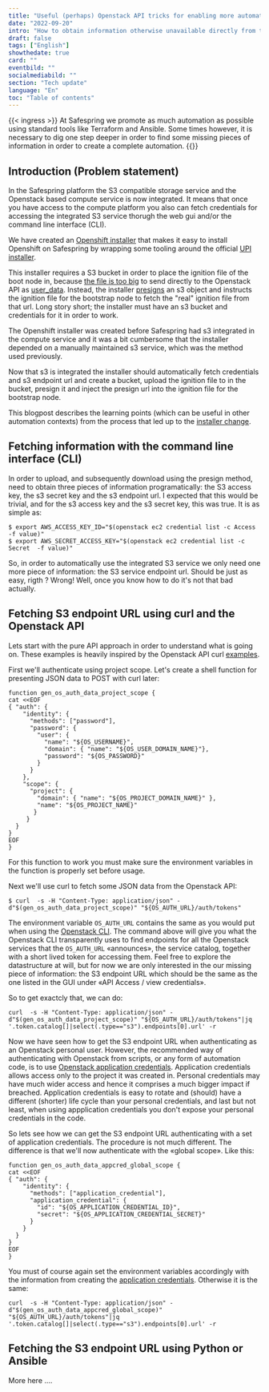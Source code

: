 ```yaml
---
title: "Useful (perhaps) Openstack API tricks for enabling more automation"
date: "2022-09-20"
intro: "How to obtain information otherwise unavailable directly from the Openstack API"
draft: false
tags: ["English"]
showthedate: true
card: ""
eventbild: ""
socialmediabild: ""
section: "Tech update"
language: "En"
toc: "Table of contents"
---
```

{{< ingress >}}
At Safespring we promote as much automation as possible using standard tools
like Terraform and Ansible. Some times however, it is necessary to dig one step
deeper in order to find some missing pieces of information in order to create a complete automation.
{{</ingress >}}

## Introduction (Problem statement)
In the Safespring platform the S3 compatible storage service and the Openstack
based compute service is now integrated. It means that once you have access to the
compute platform you also can fetch credentials for accessing the integrated S3
service thorugh the web gui and/or the command line interface (CLI).

We have created an [Openshift installer][okdinstaller] that makes it easy to
install Openshift on Safespring by wrapping some tooling around the official
[UPI installer][okdupi].

This installer requires a S3 bucket in order to place the ignition file of the
boot node in, because [the file is too big][userdatasize] to send directly to
the Openstack API as [user_data][userdata]. Instead, the installer
[presigns][presign] an s3 object and instructs the ignition file for the
bootstrap node to fetch the "real" ignition file from that url. Long story
short; the installer must have an s3 bucket and credentials for it in order to
work.

The Openshift installer was created before Safespring had s3 integrated in the
compute service and it was a bit cumbersome that the installer depended on a
manually maintained s3 service, which was the method used previously.

Now that s3 is integrated the installer should automatically fetch credentials
and s3 endpoint url and create a bucket, upload the ignition file to in the
bucket, presign it and inject the presign url into the ignition file for the
bootstrap node.

This blogpost describes the learning points (which can be useful in other
automation contexts) from the process that led up to the [installer
change][installerchange].

## Fetching information with the command line interface (CLI)

In order to upload, and subsequently download using the presign method, need to
obtain three pieces of information programatically: the S3 access key, the s3
secret key and the s3 endpoint url. I expected that this would be trivial, and
for the s3 access key and the s3 secret key, this was true. It is as simple as:

```shell
$ export AWS_ACCESS_KEY_ID="$(openstack ec2 credential list -c Access  -f value)"
$ export AWS_SECRET_ACCESS_KEY="$(openstack ec2 credential list -c Secret  -f value)"
```

So, in order to automatically use the integrated S3 service we only need one
more piece of information: the S3 service endpoint url. Should be just as easy,
rigth ? Wrong! Well, once you know how to do it's not that bad actually.

## Fetching S3 endpoint URL using curl and the Openstack API

Lets start with the pure API approach in order to understand what is going on.
These examples is heavily inspired by the Openstack API curl [examples][oscurlexamples].

First we'll authenticate using project scope. Let's create a shell function for
presenting JSON data to POST with curl later:

```shell
function gen_os_auth_data_project_scope {
cat <<EOF
{ "auth": {
    "identity": {
      "methods": ["password"],
      "password": {
        "user": {
          "name": "${OS_USERNAME}",
          "domain": { "name": "${OS_USER_DOMAIN_NAME}"},
          "password": "${OS_PASSWORD}"
        }
      }
    },
    "scope": {
      "project": {
        "domain": { "name": "${OS_PROJECT_DOMAIN_NAME}" },
        "name": "${OS_PROJECT_NAME}"
       }
     }
  }
}
EOF
}
```

For this function to work you must make sure the environment variables in the
function is properly set before usage.

Next we'll use curl to fetch some JSON data from the Openstack API:

```shell
$ curl  -s -H "Content-Type: application/json" -d"$(gen_os_auth_data_project_scope)" "${OS_AUTH_URL}/auth/tokens"
```
The environment variable `OS_AUTH_URL` contains the same as you would put when
using the [Openstack CLI][osclidoc]. The command above will give you what the
Openstack CLI transparently uses to find endpoints for all the Openstack
services that the `OS_AUTH_URL` «announces», the service catalog, together with
a short lived token for accessing them. Feel free to explore the datastructure
at will, but for now we are only interested in the our missing piece of
information: the S3 endpoint URL which should be the same as the one listed in
the GUI under «API Access / view credentials».

So to get exactcly that, we can do:

```shell
curl  -s -H "Content-Type: application/json" -d"$(gen_os_auth_data_project_scope)" "${OS_AUTH_URL}/auth/tokens"|jq '.token.catalog[]|select(.type=="s3").endpoints[0].url' -r
```

Now we have seen how to get the  S3 endpoint URL when authenticating as an
Openstack personal user. However, the recommended way of authenticating with
Openstack from scripts, or any form of automation code, is to use [Openstack
application credentials][appcred]. Application credentials allows access only
to the project it was created in. Personal credentials may have much wider
access and hence it comprises a much bigger impact if breached. Application
credentials is easy to rotate and (should) have a different (shorter) life
cycle than your personal credentials, and last but not least, when using
appplication credentials you don't expose your personal credentials in the
code.

So lets see how we can get the S3 endpoint URL authenticating with a set of
application credentials. The procedure is not much different. The difference is
that we'll now authenticate with the «global scope». Like this: 

```shell
function gen_os_auth_data_appcred_global_scope {
cat <<EOF
{ "auth": {
    "identity": {
      "methods": ["application_credential"],
      "application_credential": {
        "id": "${OS_APPLICATION_CREDENTIAL_ID}",
        "secret": "${OS_APPLICATION_CREDENTIAL_SECRET}"
      }
    }
  }
}
EOF
}
```

You must of course again set the environment variables accordingly with the
information from creating the [application credentials][appcred]. Otherwise it
is the same:
```shell
curl  -s -H "Content-Type: application/json" -d"$(gen_os_auth_data_appcred_global_scope)" "${OS_AUTH_URL}/auth/tokens"|jq '.token.catalog[]|select(.type=="s3").endpoints[0].url' -r
```

## Fetching the S3 endpoint URL using Python or Ansible

More here ....


[oscurlexamples]: https://docs.openstack.org/keystone/latest/api_curl_examples.html
[userdatasize]: https://docs.openstack.org/api-ref/compute/?expanded=create-server-detail#create-server
[userdata]: https://docs.openstack.org/nova/rocky/user/user-data.html
[presign]: https://docs.aws.amazon.com/cli/latest/reference/s3/presign.html
[installerchange]: https://github.com/safespring-community/utilities/commit/0ee81dc0fbd47419fd32e965c14cf5349aa329c1
[okdupi]: https://docs.okd.io/latest/installing/installing_openstack/installing-openstack-user.html
[okdinstaller]: https://github.com/safespring-community/utilities/tree/main/okd
[ksparams]: https://github.com/kubernetes-sigs/kubespray/blob/master/docs/vars.md
[kubespray]: https://github.com/kubernetes-sigs/kubespray
[sftfmodules]:https://github.com/safespring-community/terraform-modules
[sftfexamples]:https://github.com/safespring-community/terraform-modules/tree/main/examples
[sshblog]:https://www.safespring.com/blogg/2022-03-ssh-keys/
[netblog]:https://www.safespring.com/blogg/2022-03-network/
[tfdocs]:https://www.terraform.io/docs
[tfreleases]:https://releases.hashicorp.com/terraform/
[osclidoc]:https://docs.safespring.com/new/api/
[appcred]: https://docs.safespring.com/new/app-creds/
